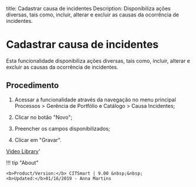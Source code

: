title: Cadastrar causa de incidentes
Description: Disponibiliza ações diversas, tais como, incluir, alterar e excluir as causas da ocorrência de incidentes.
# Cadastrar causa de incidentes

Esta funcionalidade disponibiliza ações diversas, tais como, incluir, alterar e
excluir as causas da ocorrência de incidentes.

Procedimento
----------------

1.  Acessar a funcionalidade através da navegação no menu principal Processos \>
    Gerência de Portfólio e Catálogo \> Causa Incidentes;

2.  Clicar no botão "Novo";

3.  Preencher os campos disponibilizados;

4.  Clicar em "Gravar".


<i class='fa fa-youtube-play  fa-2x' style='color:#97ce17;vertical-align: middle;'> </i> [Video Library](https://www.youtube.com/playlist?list=PLB5qK2uzf2RPUBXWp7r7A0YUQY07qkSrO)'

!!! tip "About"

    <b>Product/Version:</b> CITSmart | 9.00 &nbsp;&nbsp;
    <b>Updated:</b>01/16/2019 - Anna Martins
